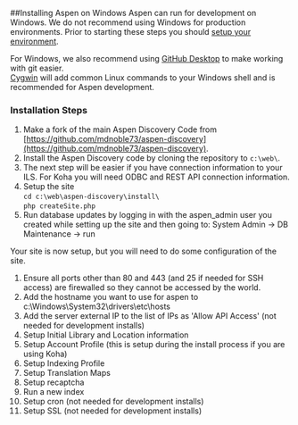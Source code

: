 ##Installing Aspen on Windows
Aspen can run for development on Windows. We do not recommend using Windows for production environments. Prior to starting these steps you should [setup your environment](/Admin/HelpManual?page=Development-Environment). 

For Windows, we also recommend using [GitHub Desktop](https://desktop.github.com/) to make working with git easier.  
[Cygwin](https://www.cygwin.com/) will add common Linux commands to your Windows shell and is recommended for Aspen development.   

### Installation Steps
1. Make a fork of the main Aspen Discovery Code from [https://github.com/mdnoble73/aspen-discovery](https://github.com/mdnoble73/aspen-discovery).
1. Install the Aspen Discovery code by cloning the repository to `c:\web\`.   
1. The next step will be easier if you have connection information to your ILS. For Koha you will need ODBC and REST API connection information. 
1. Setup the site  
   `cd c:\web\aspen-discovery\install\`  
   `php createSite.php`
1. Run database updates by logging in with the aspen_admin user you created while setting up the site and then going to:
   System Admin -> DB Maintenance -> run

Your site is now setup, but you will need to do some configuration of the site.
1. Ensure all ports other than 80 and 443 (and 25 if needed for SSH access) are firewalled so they cannot be accessed by the world. 
1. Add the hostname you want to use for aspen to c:\Windows\System32\drivers\etc\hosts
1. Add the server external IP to the list of IPs as 'Allow API Access' (not needed for development installs)
1. Setup Initial Library and Location information
1. Setup Account Profile (this is setup during the install process if you are using Koha)
1. Setup Indexing Profile
1. Setup Translation Maps
1. Setup recaptcha
1. Run a new index
1. Setup cron (not needed for development installs) 
1. Setup SSL (not needed for development installs)
